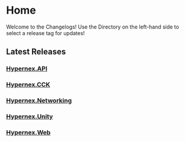 # Home

Welcome to the Changelogs! Use the Directory on the left-hand side to select a release tag for updates!

## Latest Releases

### [Hypernex.API](./Hypernex.API/150.md)

### [Hypernex.CCK](./Hypernex.CCK/206.md)

### [Hypernex.Networking](./Hypernex.Networking/125.md)

### [Hypernex.Unity](./Hypernex.Unity/2025073b.md)

### [Hypernex.Web](./Hypernex.Web/132.md)